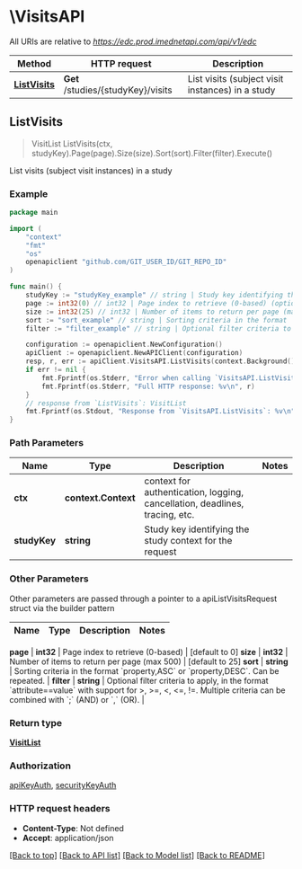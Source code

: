 # \VisitsAPI

All URIs are relative to *https://edc.prod.imednetapi.com/api/v1/edc*

Method | HTTP request | Description
------------- | ------------- | -------------
[**ListVisits**](VisitsAPI.md#ListVisits) | **Get** /studies/{studyKey}/visits | List visits (subject visit instances) in a study



## ListVisits

> VisitList ListVisits(ctx, studyKey).Page(page).Size(size).Sort(sort).Filter(filter).Execute()

List visits (subject visit instances) in a study

### Example

```go
package main

import (
	"context"
	"fmt"
	"os"
	openapiclient "github.com/GIT_USER_ID/GIT_REPO_ID"
)

func main() {
	studyKey := "studyKey_example" // string | Study key identifying the study context for the request
	page := int32(0) // int32 | Page index to retrieve (0-based) (optional) (default to 0)
	size := int32(25) // int32 | Number of items to return per page (max 500) (optional) (default to 25)
	sort := "sort_example" // string | Sorting criteria in the format `property,ASC` or `property,DESC`. Can be repeated. (optional)
	filter := "filter_example" // string | Optional filter criteria to apply, in the format `attribute==value` with support for >, >=, <, <=, !=. Multiple criteria can be combined with `;` (AND) or `,` (OR). (optional)

	configuration := openapiclient.NewConfiguration()
	apiClient := openapiclient.NewAPIClient(configuration)
	resp, r, err := apiClient.VisitsAPI.ListVisits(context.Background(), studyKey).Page(page).Size(size).Sort(sort).Filter(filter).Execute()
	if err != nil {
		fmt.Fprintf(os.Stderr, "Error when calling `VisitsAPI.ListVisits``: %v\n", err)
		fmt.Fprintf(os.Stderr, "Full HTTP response: %v\n", r)
	}
	// response from `ListVisits`: VisitList
	fmt.Fprintf(os.Stdout, "Response from `VisitsAPI.ListVisits`: %v\n", resp)
}
```

### Path Parameters


Name | Type | Description  | Notes
------------- | ------------- | ------------- | -------------
**ctx** | **context.Context** | context for authentication, logging, cancellation, deadlines, tracing, etc.
**studyKey** | **string** | Study key identifying the study context for the request | 

### Other Parameters

Other parameters are passed through a pointer to a apiListVisitsRequest struct via the builder pattern


Name | Type | Description  | Notes
------------- | ------------- | ------------- | -------------

 **page** | **int32** | Page index to retrieve (0-based) | [default to 0]
 **size** | **int32** | Number of items to return per page (max 500) | [default to 25]
 **sort** | **string** | Sorting criteria in the format &#x60;property,ASC&#x60; or &#x60;property,DESC&#x60;. Can be repeated. | 
 **filter** | **string** | Optional filter criteria to apply, in the format &#x60;attribute&#x3D;&#x3D;value&#x60; with support for &gt;, &gt;&#x3D;, &lt;, &lt;&#x3D;, !&#x3D;. Multiple criteria can be combined with &#x60;;&#x60; (AND) or &#x60;,&#x60; (OR). | 

### Return type

[**VisitList**](VisitList.md)

### Authorization

[apiKeyAuth](../README.md#apiKeyAuth), [securityKeyAuth](../README.md#securityKeyAuth)

### HTTP request headers

- **Content-Type**: Not defined
- **Accept**: application/json

[[Back to top]](#) [[Back to API list]](../README.md#documentation-for-api-endpoints)
[[Back to Model list]](../README.md#documentation-for-models)
[[Back to README]](../README.md)

